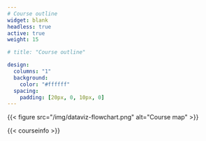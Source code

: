 ```yaml
---
# Course outline
widget: blank
headless: true
active: true
weight: 15

# title: "Course outline"

design:
  columns: "1"
  background:
    color: "#ffffff"
  spacing:
    padding: [20px, 0, 10px, 0]
---
```

{{< figure src="/img/dataviz-flowchart.png" alt="Course map" >}}

{{< courseinfo >}}

